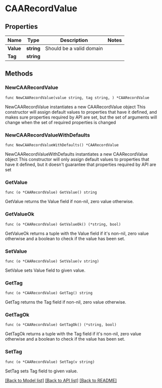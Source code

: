 # CAARecordValue

## Properties

Name | Type | Description | Notes
------------ | ------------- | ------------- | -------------
**Value** | **string** | Should be a valid domain | 
**Tag** | **string** |  | 

## Methods

### NewCAARecordValue

`func NewCAARecordValue(value string, tag string, ) *CAARecordValue`

NewCAARecordValue instantiates a new CAARecordValue object
This constructor will assign default values to properties that have it defined,
and makes sure properties required by API are set, but the set of arguments
will change when the set of required properties is changed

### NewCAARecordValueWithDefaults

`func NewCAARecordValueWithDefaults() *CAARecordValue`

NewCAARecordValueWithDefaults instantiates a new CAARecordValue object
This constructor will only assign default values to properties that have it defined,
but it doesn't guarantee that properties required by API are set

### GetValue

`func (o *CAARecordValue) GetValue() string`

GetValue returns the Value field if non-nil, zero value otherwise.

### GetValueOk

`func (o *CAARecordValue) GetValueOk() (*string, bool)`

GetValueOk returns a tuple with the Value field if it's non-nil, zero value otherwise
and a boolean to check if the value has been set.

### SetValue

`func (o *CAARecordValue) SetValue(v string)`

SetValue sets Value field to given value.


### GetTag

`func (o *CAARecordValue) GetTag() string`

GetTag returns the Tag field if non-nil, zero value otherwise.

### GetTagOk

`func (o *CAARecordValue) GetTagOk() (*string, bool)`

GetTagOk returns a tuple with the Tag field if it's non-nil, zero value otherwise
and a boolean to check if the value has been set.

### SetTag

`func (o *CAARecordValue) SetTag(v string)`

SetTag sets Tag field to given value.



[[Back to Model list]](HOW-TO.md#documentation-for-models) [[Back to API list]](HOW-TO.md#documentation-for-api-endpoints) [[Back to README]](HOW-TO.md)


